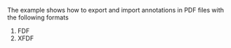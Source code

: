 The example shows how to export and import annotations in PDF files with the following formats
1. FDF
2. XFDF